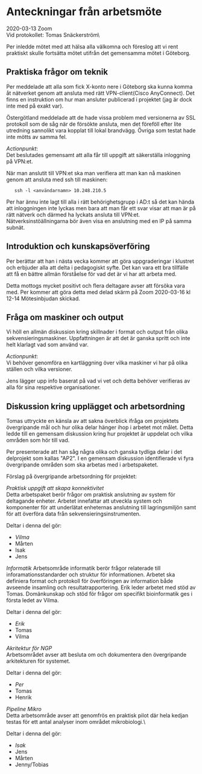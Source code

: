 Anteckningar från arbetsmöte
============================

2020-03-13 Zoom\
Vid protokollet: Tomas Snäckerström\

Per inledde mötet med att hälsa alla välkomna och föreslog att vi rent praktiskt skulle fortsätta mötet utifrån det gemensamma mötet i Göteborg.
 
Praktiska frågor om teknik
--------------------------

Per meddelade att alla som fick X-konto nere i Göteborg ska kunna komma åt nätverket genom att ansluta med rätt VPN-client(Cisco AnyConnect).
Det finns en instruktion om hur man ansluter publicerad i projektet (jag är dock inte med på exakt var).

Östergötland meddelade att de hade vissa problem med versionerna av SSL protokoll som de såg när de försökte ansluta, men det föreföll efter lite utredning sannolikt vara kopplat till lokal brandvägg. Övriga som testat hade inte mötts av samma fel.

_Actionpunkt_:\
Det beslutades gemensamt att alla får till uppgift att säkerställa inloggning på VPN:et.

När man anslutit till VPN:et ska man verifiera att man kan nå maskinen genom att ansluta med ssh till maskinen:
````
   ssh -l <användarnamn> 10.248.210.5
````

Per har ännu inte lagt till alla i rätt behörighetsgrupp i AD:t så det kan hända att inloggningen inte lyckas men bara att man får ett svar visar att man är på rätt nätverk och därmed ha lyckats ansluta till VPN:et. Nätverksinstöällningarna bör även visa en anslutning med en IP på samma subnät.

Introduktion och kunskapsöverföring
-----------------------------------

Per berättar att han i nästa vecka kommer att göra uppgraderingar i klustret och erbjuder alla att delta i pedagogiskt syfte. Det kan vara ett bra tillfälle att få en bättre allmän förståelse för vad det är vi har att arbeta med.

Detta mottogs mycket positivt och flera deltagare avser att försöka vara med. Per kommer att göra detta med delad skärm på Zoom 2020-03-16 kl 12-14 Mötesinbjudan skickad.


Fråga om maskiner och output
----------------------------
Vi höll en allmän diskussion kring skillnader i format och output från olika sekvensieringsmaskiner. Uppfattningen är att det är ganska spritt och inte helt klarlagt vad som använd var.

_Actionpunkt_:\
Vi behöver genomföra en kartläggning över vilka maskiner vi har på olika ställen och vilka versioner. 

Jens lägger upp info baserat på vad vi vet och detta behöver verifieras av alla för sina respektive organisationer.


Diskussion kring upplägget och arbetsordning
--------------------------------------------

Tomas uttryckte en känsla av att sakna överblick ifråga om projektets övergripande mål och hur olika delar hänger ihop i arbetet mot målet. Detta ledde till en gemensam diskussion kring hur projektet är uppdelat och vilka områden som hör till vad. 

Per presenterade att han såg några olika och ganska tydliga delar i det delprojekt som kallas "AP2". I en gemensam diskussion identifierade vi fyra övergripande områden som ska arbetas med i arbetspaketet.

Förslag på övergripande arbetsordning för projektet:
 
*Praktisk uppgift att skapa konnektivitet*\
Detta arbetspaket berör frågor om praktisk anslutning av system för deltagande enheter. Arbetet innefattar att utveckla system och komponenter för att underlätat enheternas anslutning till lagringsmiljön samt för att överföra data från sekvensieringsinstrumenten.

Deltar i denna del gör:

- *Vilma* 
- Mårten
- Isak
- Jens

*Informatik*
Arbetsområde informatik berör frågor relaterade till inforamationsstandarder och struktur för informationen. Arbetet ska definiera format och protokoll för överföringen av information både avseende insamling och resultatrapportering. Erik leder arbetet med stöd av Tomas. Domänkunskap och stöd för frågor om specifikt bioinformatik ges i första ledet av Vilma.

Deltar i denna del gör:

- *Erik*
- Tomas
- Vilma

*Akritektur för NGP*\
Arbetsområdet avser att besluta om och dokumentera den övergripande arkitekturen för systemet. 

Deltar i denna del gör:

- *Per*
- Tomas
- Henrik


*Pipeline Mikro*\
Detta arbetsområde avser att genomfrös en praktisk pilot där hela kedjan testas för ett antal analyser inom området mikrobiologi.\

Deltar i denna del gör:

- *Isak*
- Jens
- Mårten
- Jenny/Tobias



